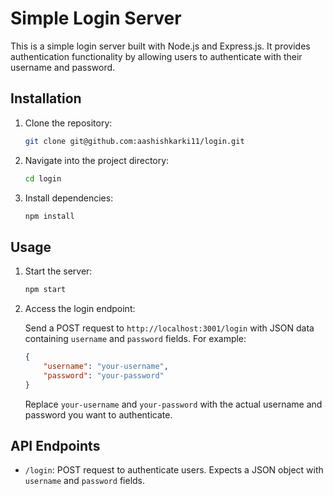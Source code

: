 # Simple Login Server

This is a simple login server built with Node.js and Express.js. It provides authentication functionality by allowing users to authenticate with their username and password.

## Installation

1. Clone the repository:

    ```bash
    git clone git@github.com:aashishkarki11/login.git
    ```

2. Navigate into the project directory:

    ```bash
    cd login
    ```

3. Install dependencies:

    ```bash
    npm install
    ```

## Usage

1. Start the server:

    ```bash
    npm start
    ```

2. Access the login endpoint:

   Send a POST request to `http://localhost:3001/login` with JSON data containing `username` and `password` fields. For example:

    ```json
    {
        "username": "your-username",
        "password": "your-password"
    }
    ```

   Replace `your-username` and `your-password` with the actual username and password you want to authenticate.

## API Endpoints

- `/login`: POST request to authenticate users. Expects a JSON object with `username` and `password` fields.

